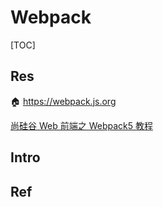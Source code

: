 # Webpack

[TOC]


## Res
🏠 https://webpack.js.org


[尚硅谷 Web 前端之 Webpack5 教程](https://yk2012.github.io/sgg_webpack5/)



## Intro


## Ref


